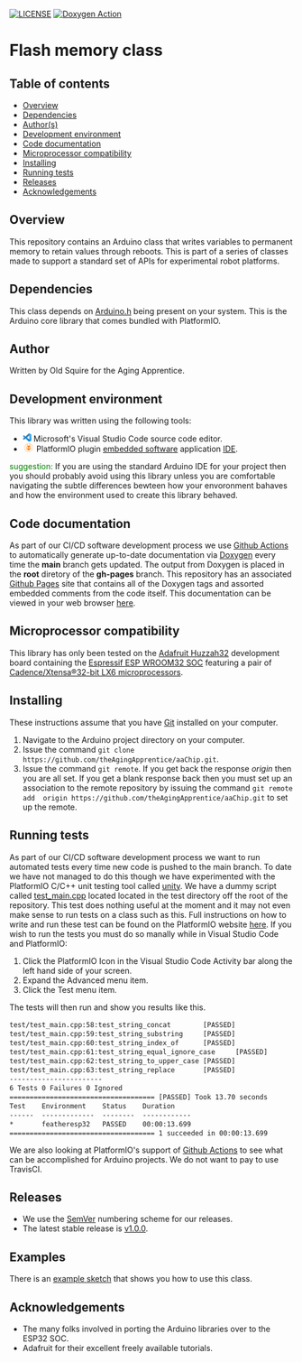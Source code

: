 [![LICENSE](https://img.shields.io/badge/license-MIT-blue.svg)](https://raw.githubusercontent.com/mmistakes/minimal-mistakes/master/LICENSE)
[![Doxygen Action](https://github.com/theAgingApprentice/aaChip/actions/workflows/main.yml/badge.svg?event=push)](https://github.com/theAgingApprentice/aaChip/actions/workflows/main.yml)

# Flash memory class 

## Table of contents
* [Overview](#Overview)
* [Dependencies](#Dependencies)
* [Author(s)](#Author)
* [Development environment](#Development-environment)
* [Code documentation](#Code-documentation)
* [Microprocessor compatibility](#Microprocessor-compatibility)
* [Installing](#Installing)
* [Running tests](#Running-tests)
* [Releases](#Releases)
* [Acknowledgements](#Acknowledgements)

## Overview
This repository contains an Arduino class that writes variables to permanent
memory to retain values through reboots. This is part of a series of classes 
made to support a standard set of APIs for experimental robot platforms. 

## Dependencies
This class depends on <a href="https://github.com/espressif/arduino-esp32">
Arduino.h</a> being present on your system. This is the Arduino core library
that comes bundled with PlatformIO.

## Author
Written by Old Squire for the Aging Apprentice.

## Development environment
This library was written using the following tools:
* [<img src="/img/vscLogo.png" width="15" height="15">](https://code.visualstudio.com/docs) 
Microsoft's Visual Studio Code source code editor. 
* [<img src="/img/pioLogo.png" width="20" height="15">](https://platformio.org/) 
PlatformIO plugin 
[embedded software](https://en.wikipedia.org/wiki/Embedded_software) application 
[IDE](https://en.wikipedia.org/wiki/Integrated_development_environment). 

<span style="color:green">suggestion:</span> If you are using the standard 
Arduino IDE for your project then you should probably avoid using this library 
unless you are comfortable navigating the subtle differences bewteen how your 
envoronment bahaves and how the environment used to create this library behaved.

## Code documentation
As part of our CI/CD software development process we use 
[Github Actions](https://docs.github.com/en/actions) to automatically generate
up-to-date documentation via [Doxygen](https://www.doxygen.nl/index.html) every 
time the **main** branch gets updated. The output from Doxygen is placed in the 
**root** diretory of the **gh-pages** branch. This repository has an associated 
[Github Pages](https://pages.github.com/) site that contains all of the Doxygen
tags and assorted embedded comments from the code itself. This documentation 
can be viewed in your web browser 
[here](https://theagingapprentice.github.io/aaFlash/html/index.html).    

## Microprocessor compatibility
This library has only been tested on the 
[Adafruit Huzzah32](https://learn.adafruit.com/adafruit-huzzah32-esp32-feather) 
development board containing the 
[Espressif ESP WROOM32 SOC](https://www.espressif.com/sites/default/files/documentation/esp32_datasheet_en.pdf) 
featuring a pair of [Cadence/Xtensa®32-bit LX6 microprocessors](https://mirrobo.ru/wp-content/uploads/2016/11/Cadence_Tensillica_Xtensa_LX6_ds.pdf). 

## Installing
These instructions assume that you have [Git](https://git-scm.com/) installed on 
your computer.

1. Navigate to the Arduino project directory on your computer.
2. Issue the command `git clone https://github.com/theAgingApprentice/aaChip.git`.
3. Issue the command `git remote`. If you get back the response *origin* then 
you are all set. If you get a blank response back then you must set up an 
association to the remote repository by issuing the command `git remote add 
origin https://github.com/theAgingApprentice/aaChip.git` to set up the remote. 

## Running tests
As part of our CI/CD software development process we want to run automated tests 
every time new code is pushed to the main branch. To date we have not managed to
do this though we have experimented with the PlatformIO C/C++ unit testing tool 
called [unity](https://github.com/ThrowTheSwitch/Unity). We have a dummy script
called [test_main.cpp](test/test_main.cpp) located located in the test directory 
off the root of the repository. This test does nothing useful at the moment and
it may not even make sense to run tests on a class such as this. Full 
instructions on how to write and run these test can be found on the PlatformIO 
website 
[here](https://docs.platformio.org/en/latest/tutorials/espressif32/arduino_debugging_unit_testing.html#writing-unit-tests). 
If you wish to run the tests you must do so manally while in Visual Studio Code 
and PlatformIO:

1. Click the PlatformIO Icon in the Visual Studio Code Activity bar along the left
hand side of your screen.
2.  Expand the Advanced menu item.
3.  Click the Test menu item.

The tests will then run and show you results like this.

```
test/test_main.cpp:58:test_string_concat        [PASSED]
test/test_main.cpp:59:test_string_substring     [PASSED]
test/test_main.cpp:60:test_string_index_of      [PASSED]
test/test_main.cpp:61:test_string_equal_ignore_case     [PASSED]
test/test_main.cpp:62:test_string_to_upper_case [PASSED]
test/test_main.cpp:63:test_string_replace       [PASSED]
-----------------------
6 Tests 0 Failures 0 Ignored
==================================== [PASSED] Took 13.70 seconds 
Test    Environment    Status    Duration
------  -------------  --------  ------------
*       featheresp32   PASSED    00:00:13.699
==================================== 1 succeeded in 00:00:13.699 
```

We are also looking at PlatformIO's support of 
[Github Actions](https://docs.platformio.org/en/latest/integration/ci/github-actions.html) 
to see what can be accomplished for Arduino projects. We do not want to pay to 
use TravisCI. 

## Releases
* We use the [SemVer](http://semver.org/) numbering scheme for our releases. 
* The latest stable release is [v1.0.0](https://github.com/theAgingApprentice/aaFlash/releases/tag/v1.0.0). 

## Examples
There is an 
[example sketch](https://github.com/theAgingApprentice/aaChip/blob/main/examples/callAllExample/callAllExample.cpp) 
that shows you how to use this class.   

## Acknowledgements
* The many folks involved in porting the Arduino libraries over to the ESP32 SOC.
* Adafruit for their excellent freely available tutorials.
